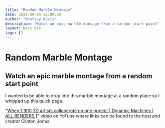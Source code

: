 ```yaml
---
title: "Random Marble Montage"
date: 2021-09-16 12:00:00
author: "Bentley Davis"
description: "Watch an epic marble montage from a random start point"
layout: base.njk
tags: []
---
```

<div class="content">
    <h1>Random Marble Montage</h1>
    <h2>Watch an epic marble montage from a random start point</h2>
    <p>I wanted to be able to drop into this marble montage at a random place so I whipped up this quick page.</p>
    <p>"<a href="https://www.youtube.com/watch?v=b0-IkxXyhmY">When 1,900 3D artists collaberate on one project | Dynamic Machines [ ALL RENDERS ]</a>" video on YoTube where links can be found to the host and creator Clinton Jones</p>
</div>
<div id="r-m-m" class="full-screen"></div>
<style>
    .full-screen {
        width: 100vw;height: 100vh;   
    }
</style>
<script>
    document.getElementById('r-m-m').innerHTML=`
        <iframe id="ytplayer" type="text/html" class="full-screen"
        src="https://www.youtube.com/embed/b0-IkxXyhmY?autoplay=1&loop=1&modestbranding=1&start=${Math.floor(Math.random() * 12880) + 19}&color=white"
        frameborder="0" allowfullscreen>
    `
</script>


